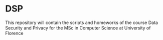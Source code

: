 # DSP
This repository will contain the scripts and homeworks of the course Data Security and Privacy for the MSc in Computer Science at University of Florence
